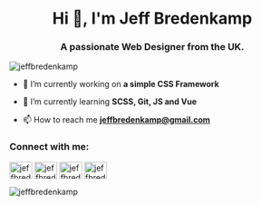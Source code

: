<h1 align="center">Hi 👋, I'm Jeff Bredenkamp</h1>
<h3 align="center">A passionate Web Designer from the UK.</h3>

<p align="left"> <img src="https://komarev.com/ghpvc/?username=jeffbredenkamp&label=Profile%20views&color=0e75b6&style=flat" alt="jeffbredenkamp" /> </p>

- 🔭 I’m currently working on **a simple CSS Framework**

- 🌱 I’m currently learning **SCSS, Git, JS and Vue**

- 📫 How to reach me **jeffbredenkamp@gmail.com**

<h3 align="left">Connect with me:</h3>
<p align="left">
<a href="https://codepen.io/jeffbredenkamp" target="blank"><img align="center" src="https://raw.githubusercontent.com/rahuldkjain/github-profile-readme-generator/master/src/images/icons/Social/codepen.svg" alt="jeffbredenkamp" height="30" width="40" /></a>
<a href="https://linkedin.com/in/jeffbredenkamp" target="blank"><img align="center" src="https://raw.githubusercontent.com/rahuldkjain/github-profile-readme-generator/master/src/images/icons/Social/linked-in-alt.svg" alt="jeffbredenkamp" height="30" width="40" /></a>
<a href="https://dribbble.com/jeffbredenkamp" target="blank"><img align="center" src="https://raw.githubusercontent.com/rahuldkjain/github-profile-readme-generator/master/src/images/icons/Social/dribbble.svg" alt="jeffbredenkamp" height="30" width="40" /></a>
<a href="https://www.behance.net/jeffbredenkamp" target="blank"><img align="center" src="https://raw.githubusercontent.com/rahuldkjain/github-profile-readme-generator/master/src/images/icons/Social/behance.svg" alt="jeffbredenkamp" height="30" width="40" /></a>
</p>

<p><img align="center" src="https://github-readme-streak-stats.herokuapp.com/?user=jeffbredenkamp&" alt="jeffbredenkamp" /></p>
